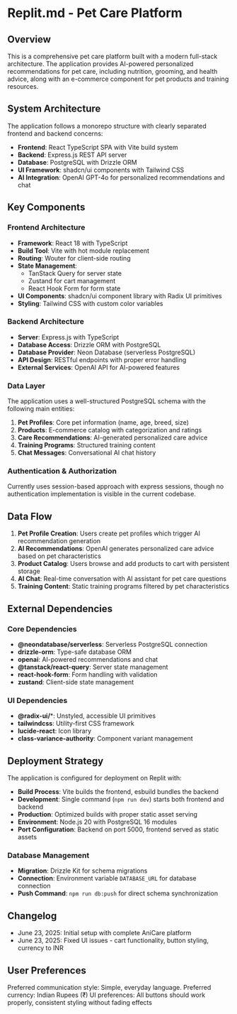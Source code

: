 # Replit.md - Pet Care Platform

## Overview

This is a comprehensive pet care platform built with a modern full-stack architecture. The application provides AI-powered personalized recommendations for pet care, including nutrition, grooming, and health advice, along with an e-commerce component for pet products and training resources.

## System Architecture

The application follows a monorepo structure with clearly separated frontend and backend concerns:

- **Frontend**: React TypeScript SPA with Vite build system
- **Backend**: Express.js REST API server
- **Database**: PostgreSQL with Drizzle ORM
- **UI Framework**: shadcn/ui components with Tailwind CSS
- **AI Integration**: OpenAI GPT-4o for personalized recommendations and chat

## Key Components

### Frontend Architecture
- **Framework**: React 18 with TypeScript
- **Build Tool**: Vite with hot module replacement
- **Routing**: Wouter for client-side routing
- **State Management**: 
  - TanStack Query for server state
  - Zustand for cart management
  - React Hook Form for form state
- **UI Components**: shadcn/ui component library with Radix UI primitives
- **Styling**: Tailwind CSS with custom color variables

### Backend Architecture
- **Server**: Express.js with TypeScript
- **Database Access**: Drizzle ORM with PostgreSQL
- **Database Provider**: Neon Database (serverless PostgreSQL)
- **API Design**: RESTful endpoints with proper error handling
- **External Services**: OpenAI API for AI-powered features

### Data Layer
The application uses a well-structured PostgreSQL schema with the following main entities:

1. **Pet Profiles**: Core pet information (name, age, breed, size)
2. **Products**: E-commerce catalog with categorization and ratings
3. **Care Recommendations**: AI-generated personalized care advice
4. **Training Programs**: Structured training content
5. **Chat Messages**: Conversational AI chat history

### Authentication & Authorization
Currently uses session-based approach with express sessions, though no authentication implementation is visible in the current codebase.

## Data Flow

1. **Pet Profile Creation**: Users create pet profiles which trigger AI recommendation generation
2. **AI Recommendations**: OpenAI generates personalized care advice based on pet characteristics
3. **Product Catalog**: Users browse and add products to cart with persistent storage
4. **AI Chat**: Real-time conversation with AI assistant for pet care questions
5. **Training Content**: Static training programs filtered by pet characteristics

## External Dependencies

### Core Dependencies
- **@neondatabase/serverless**: Serverless PostgreSQL connection
- **drizzle-orm**: Type-safe database ORM
- **openai**: AI-powered recommendations and chat
- **@tanstack/react-query**: Server state management
- **react-hook-form**: Form handling with validation
- **zustand**: Client-side state management

### UI Dependencies
- **@radix-ui/***: Unstyled, accessible UI primitives
- **tailwindcss**: Utility-first CSS framework
- **lucide-react**: Icon library
- **class-variance-authority**: Component variant management

## Deployment Strategy

The application is configured for deployment on Replit with:

- **Build Process**: Vite builds the frontend, esbuild bundles the backend
- **Development**: Single command (`npm run dev`) starts both frontend and backend
- **Production**: Optimized builds with proper static asset serving
- **Environment**: Node.js 20 with PostgreSQL 16 modules
- **Port Configuration**: Backend on port 5000, frontend served as static assets

### Database Management
- **Migration**: Drizzle Kit for schema migrations
- **Connection**: Environment variable `DATABASE_URL` for database connection
- **Push Command**: `npm run db:push` for direct schema synchronization

## Changelog
- June 23, 2025: Initial setup with complete AniCare platform
- June 23, 2025: Fixed UI issues - cart functionality, button styling, currency to INR

## User Preferences

Preferred communication style: Simple, everyday language.
Preferred currency: Indian Rupees (₹)
UI preferences: All buttons should work properly, consistent styling without fading effects